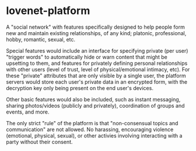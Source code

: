 # lovenet-platform
A "social network" with features specifically designed to help people form new and maintain existing relationships, of any kind; platonic, professional, hobby, romantic, sexual, etc.

Special features would include an interface for specifying private (per user) "trigger words" to automatically hide or warn content that might be upsetting to them, and features for privately defining personal relationships with other users (level of trust, level of physical/emotional intimacy, etc). For these "private" attributes that are only visible by a single user, the platform servers would store each user's private data in an encrypted form, with the decryption key only being present on the end user's devices.

Other basic features would also be included, such as instant messaging, sharing photos/videos (publicly and privately), coordination of groups and events, and more.

The only strict "rule" of the platform is that "non-consensual topics and communication" are not allowed. No harassing, encouraging violence (emotional, physical, sexual), or other activies involving interacting with a party without their consent.
